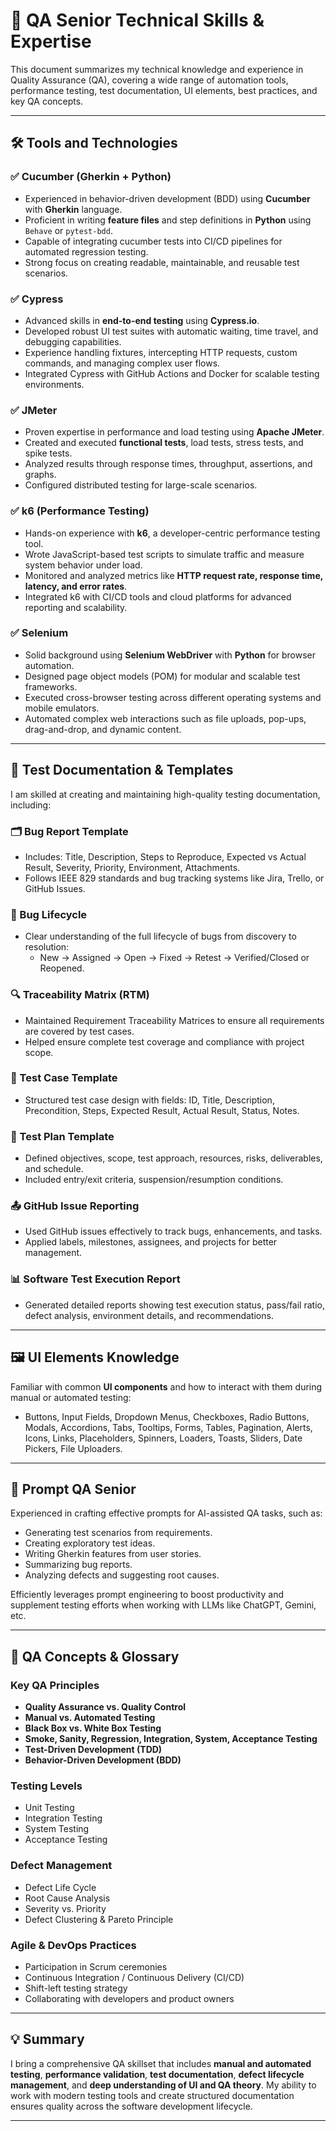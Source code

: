 # 🧪 QA Senior Technical Skills & Expertise

This document summarizes my technical knowledge and experience in Quality Assurance (QA), covering a wide range of automation tools, performance testing, test documentation, UI elements, best practices, and key QA concepts.

---

## 🛠️ Tools and Technologies

### ✅ Cucumber (Gherkin + Python)
- Experienced in behavior-driven development (BDD) using **Cucumber** with **Gherkin** language.
- Proficient in writing **feature files** and step definitions in **Python** using `Behave` or `pytest-bdd`.
- Capable of integrating cucumber tests into CI/CD pipelines for automated regression testing.
- Strong focus on creating readable, maintainable, and reusable test scenarios.

### ✅ Cypress
- Advanced skills in **end-to-end testing** using **Cypress.io**.
- Developed robust UI test suites with automatic waiting, time travel, and debugging capabilities.
- Experience handling fixtures, intercepting HTTP requests, custom commands, and managing complex user flows.
- Integrated Cypress with GitHub Actions and Docker for scalable testing environments.

### ✅ JMeter
- Proven expertise in performance and load testing using **Apache JMeter**.
- Created and executed **functional tests**, load tests, stress tests, and spike tests.
- Analyzed results through response times, throughput, assertions, and graphs.
- Configured distributed testing for large-scale scenarios.

### ✅ k6 (Performance Testing)
- Hands-on experience with **k6**, a developer-centric performance testing tool.
- Wrote JavaScript-based test scripts to simulate traffic and measure system behavior under load.
- Monitored and analyzed metrics like **HTTP request rate, response time, latency, and error rates**.
- Integrated k6 with CI/CD tools and cloud platforms for advanced reporting and scalability.

### ✅ Selenium
- Solid background using **Selenium WebDriver** with **Python** for browser automation.
- Designed page object models (POM) for modular and scalable test frameworks.
- Executed cross-browser testing across different operating systems and mobile emulators.
- Automated complex web interactions such as file uploads, pop-ups, drag-and-drop, and dynamic content.

---

## 📄 Test Documentation & Templates

I am skilled at creating and maintaining high-quality testing documentation, including:

### 🗂️ Bug Report Template
- Includes: Title, Description, Steps to Reproduce, Expected vs Actual Result, Severity, Priority, Environment, Attachments.
- Follows IEEE 829 standards and bug tracking systems like Jira, Trello, or GitHub Issues.

### 🔁 Bug Lifecycle
- Clear understanding of the full lifecycle of bugs from discovery to resolution:
  - New → Assigned → Open → Fixed → Retest → Verified/Closed or Reopened.
  
### 🔍 Traceability Matrix (RTM)
- Maintained Requirement Traceability Matrices to ensure all requirements are covered by test cases.
- Helped ensure complete test coverage and compliance with project scope.

### 🧾 Test Case Template
- Structured test case design with fields: ID, Title, Description, Precondition, Steps, Expected Result, Actual Result, Status, Notes.

### 📝 Test Plan Template
- Defined objectives, scope, test approach, resources, risks, deliverables, and schedule.
- Included entry/exit criteria, suspension/resumption conditions.

### 📤 GitHub Issue Reporting
- Used GitHub issues effectively to track bugs, enhancements, and tasks.
- Applied labels, milestones, assignees, and projects for better management.

### 📊 Software Test Execution Report
- Generated detailed reports showing test execution status, pass/fail ratio, defect analysis, environment details, and recommendations.

---

## 🖼️ UI Elements Knowledge

Familiar with common **UI components** and how to interact with them during manual or automated testing:

- Buttons, Input Fields, Dropdown Menus, Checkboxes, Radio Buttons, Modals, Accordions, Tabs, Tooltips, Forms, Tables, Pagination, Alerts, Icons, Links, Placeholders, Spinners, Loaders, Toasts, Sliders, Date Pickers, File Uploaders.

---

## 🧭 Prompt QA Senior

Experienced in crafting effective prompts for AI-assisted QA tasks, such as:

- Generating test scenarios from requirements.
- Creating exploratory test ideas.
- Writing Gherkin features from user stories.
- Summarizing bug reports.
- Analyzing defects and suggesting root causes.

Efficiently leverages prompt engineering to boost productivity and supplement testing efforts when working with LLMs like ChatGPT, Gemini, etc.

---

## 📘 QA Concepts & Glossary

### Key QA Principles
- **Quality Assurance vs. Quality Control**
- **Manual vs. Automated Testing**
- **Black Box vs. White Box Testing**
- **Smoke, Sanity, Regression, Integration, System, Acceptance Testing**
- **Test-Driven Development (TDD)**
- **Behavior-Driven Development (BDD)**

### Testing Levels
- Unit Testing
- Integration Testing
- System Testing
- Acceptance Testing

### Defect Management
- Defect Life Cycle
- Root Cause Analysis
- Severity vs. Priority
- Defect Clustering & Pareto Principle

### Agile & DevOps Practices
- Participation in Scrum ceremonies
- Continuous Integration / Continuous Delivery (CI/CD)
- Shift-left testing strategy
- Collaborating with developers and product owners

---

## 💡 Summary

I bring a comprehensive QA skillset that includes **manual and automated testing**, **performance validation**, **test documentation**, **defect lifecycle management**, and **deep understanding of UI and QA theory**. My ability to work with modern testing tools and create structured documentation ensures quality across the software development lifecycle.

---
